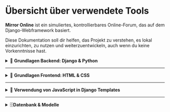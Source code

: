 # Übersicht über verwendete Tools

**Mirror Online** ist ein simuliertes, kontrollierbares Online-Forum, das auf dem Django-Webframework basiert. 

Diese Dokumentation soll dir helfen, das Projekt zu verstehen, es lokal einzurichten, zu nutzen und weiterzuentwickeln, auch wenn du keine Vorkenntnisse hast.

<details>
<summary>📂  <strong> Grundlagen Backend: Django & Python </strong></summary>

### **Was ist Django?**

Django ist ein leistungsstarkes, hochgradig konfigurierbares Webframework für Python. Es erleichtert die schnelle Entwicklung von sicheren und wartbaren Webseiten. [Offizielle Django-Dokumentation](https://docs.djangoproject.com/de/3.2/)

### **Was ist das Admin Panel?**

Das Django Admin Panel ist eine automatisch generierte Web-Oberfläche, die es Administratoren ermöglicht, Datenmodelle zu verwalten, ohne eigenen Code schreiben zu müssen. Es bietet eine benutzerfreundliche Oberfläche zum Hinzufügen, Bearbeiten und Löschen von Daten.

### Installation von Python und Django
#### Download
Gehe zur offiziellen [Python-Website](https://www.python.org/downloads/) und lade die neueste Version herunter.

#### Installation Python

Folge den Installationsanweisungen für dein Betriebssystem.

**Wichtig:** Stelle sicher, dass du die Option „Add Python to PATH“ während der Installation aktivierst.

#### Überprüfung

Öffne dein Terminal oder die Eingabeaufforderung und führe folgenden Befehl aus:

```bash
python --version
```
#### Installation Django
```bash
pip install django
```

#### Überprüfung
```bash
django-admin --version
```

### Verzeichnis- und Dateistruktur eines Django-Projekts

- **manage.py**: Ein Kommandozeilen-Tool zur Verwaltung des Django-Projekts.
- **project_name/**: Hauptverzeichnis des Projekts, enthält Einstellungen und Konfigurationen.
  - **settings.py**: Konfigurationsdatei für das Django-Projekt.
  - **urls.py**: URL-Routing für das Projekt.
  - **wsgi.py**: WSGI-Konfigurationsdatei für Deployment.
- **app_name/**: Verzeichnis einer Django-App innerhalb des Projekts.
  - **models.py**: Datenmodelle der jeweiligen App.
  - **views.py**: Logik für die Darstellung der Daten.
- **templates/**: HTML-Vorlagen.
- **static/**: Statische Dateien wie CSS, JS und Bilder.


</details>

---

<details>
<summary>🎨 <strong> Grundlagen Frontend: HTML & CSS </strong></summary>
<br>

**HTML-Dateien** definieren die Struktur und Inhalte der Webseiten. In Django werden sie meist im `templates/`-Verzeichnis der jeweiligen App abgelegt.  
**Beispiel:** `src/comments/templates/article_comments.html`  

Die Dateien enthalten oft spezielle Django-Template-Tags, um dynamische Inhalte einzubinden:  

```html
{% extends "base.html" %}
{% load static %}
```
Dies ermöglicht die Wiederverwendung einer Design-Basis und den Zugriff auf statische Ressourcen.

**CSS-Dateien** bestimmen das Aussehen und Layout der Webseiten. Diese befinden sich im static/css/ Verzeichnis.

**Beispiel:** `static/css/styles.css`

</details>

----

<details>
<summary>📜  <strong>Verwendung von JavaScript in Django Templates  </strong></summary>
<br>
JavaScript wird verwendet, um interaktive Funktionen auf deinen Webseiten bereitzustellen. In Django kannst du JavaScript-Dateien im `static/js/` Verzeichnis speichern und in deinen Templates einbinden.

### Einbindung von Skripten: Blocks und Static Files
Um JavaScript in deinen Django-Templates effektiv zu verwalten, kannst du Template-Blöcke verwenden. Dies ermöglicht es dir, spezifische Skripte auf bestimmten Seiten zu laden.
In der base.html Datei `src/templates/base.html` findest du den Javascripts Block: 
```html
<!-- JavaScript Block -->
    {% block scripts %}
    {% endblock %}
```
Dieser Block dient als Platzhalter für JavaScript-Code, der in untergeordneten Templates eingebunden wird.

### Beispiel: JavaScript in einer Unterseite einfügen

In einem spezifischen Template, z. B. article_comments.html, kannst du den Block wie folgt nutzen:

```html
{% extends "base.html" %}
{% block scripts %}
<script src="{% static 'js/article_comments.js' %}"></script>
{% endblock %}
```

#### Vorteile:
- Modularität: Skripte werden nur geladen, wenn sie tatsächlich benötigt werden.
- Performance: Weniger unnötige Skripte verbessern die Ladegeschwindigkeit.
- Wartbarkeit: Der Code bleibt übersichtlicher und einfacher zu verwalten.

</details>

---

<details>
<summary>🗄️<strong>Datenbank & Modelle</strong></summary>
<br>
Modelle definieren die Struktur deiner Datenbank. In Django werden sie im models.py einer App definiert.

**Beispiel:** src/articles/models.py
### Migrationen:

Wenn du einen Teil des Modells änderst, musst du die Migrationen neu generieren und anwenden, um die Datenbank zu migrieren.

```bash
python3 src/manage.py makemigrations
```

Dies aktualisiert alle Migrationsskripte. Du kannst sie dann anwenden mit:

```bash
python3 src/manage.py migrate
```

</details>

